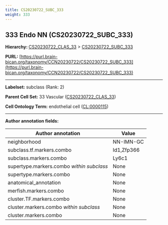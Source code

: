 ```yaml
---
title: CS20230722_SUBC_333
weight: 333
---
```

## 333 Endo NN (CS20230722_SUBC_333)
<b>Hierarchy: </b>
[CS20230722_CLAS_33](../CS20230722_CLAS_33) >
[CS20230722_SUBC_333](../CS20230722_SUBC_333)

**PURL:** [https://purl.brain-bican.org/taxonomy/CCN20230722/CS20230722_SUBC_333](https://purl.brain-bican.org/taxonomy/CCN20230722/CS20230722_SUBC_333)

---


**Labelset:** subclass (Rank: 2)

**Parent Cell Set:** 33 Vascular ([CS20230722_CLAS_33](../CS20230722_CLAS_33))



**Cell Ontology Term:**  endothelial cell ([CL:0000115](https://www.ebi.ac.uk/ols/ontologies/cl/terms?obo_id=CL:0000115)) 

[MARKER GENES.]: #


---

[TRANSFERRED ANNOTATIONS.]: #


[AUTHOR ANNOTATION FIELDS.]: #


**Author annotation fields:**

| Author annotation | Value |
|-------------------|-------|
|neighborhood|NN-IMN-GC|
|subclass.tf.markers.combo|Id1,Zfp366|
|subclass.markers.combo|Ly6c1|
|supertype.markers.combo _within subclass_|None|
|supertype.markers.combo|None|
|anatomical_annotation|None|
|merfish.markers.combo|None|
|cluster.TF.markers.combo|None|
|cluster.markers.combo _within subclass_|None|
|cluster.markers.combo|None|
